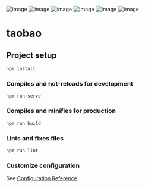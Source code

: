 ![image](https://user-images.githubusercontent.com/66616914/119351171-c473a780-bcd2-11eb-8086-d9d6bd1cb902.png)
![image](https://user-images.githubusercontent.com/66616914/119351302-eb31de00-bcd2-11eb-90c6-77a6d26b3a31.png)
![image](https://user-images.githubusercontent.com/66616914/119351495-187e8c00-bcd3-11eb-87b2-ef544bfe0e84.png)
![image](https://user-images.githubusercontent.com/66616914/119351542-2af8c580-bcd3-11eb-8b49-3b8db4d30d24.png)
![image](https://user-images.githubusercontent.com/66616914/119351585-38ae4b00-bcd3-11eb-8ba4-41b36a0bf991.png)
![image](https://user-images.githubusercontent.com/66616914/119351612-406def80-bcd3-11eb-9a3b-948b66fd5773.png)


# taobao

## Project setup
```
npm install
```

### Compiles and hot-reloads for development
```
npm run serve
```

### Compiles and minifies for production
```
npm run build
```

### Lints and fixes files
```
npm run lint
```

### Customize configuration
See [Configuration Reference](https://cli.vuejs.org/config/).

